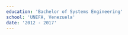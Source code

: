 ```yaml
---
education: 'Bachelor of Systems Engineering'
school: 'UNEFA, Venezuela'
date: '2012 - 2017'
---
```

